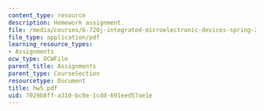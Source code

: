 ```yaml
---
content_type: resource
description: Homework assignment.
file: /media/courses/6-720j-integrated-microelectronic-devices-spring-2007/7029b8ffa310bc8e1cdd691eed57ae1e_hw5.pdf
file_type: application/pdf
learning_resource_types:
- Assignments
ocw_type: OCWFile
parent_title: Assignments
parent_type: CourseSection
resourcetype: Document
title: hw5.pdf
uid: 7029b8ff-a310-bc8e-1cdd-691eed57ae1e
---
```

